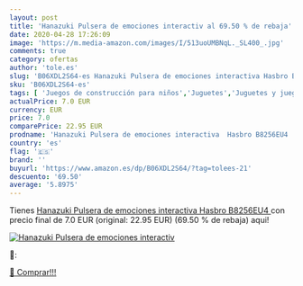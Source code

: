 ```yaml
---
layout: post
title: 'Hanazuki Pulsera de emociones interactiv al 69.50 % de rebaja'
date: 2020-04-28 17:26:09
image: 'https://m.media-amazon.com/images/I/513uoUMBNqL._SL400_.jpg'
comments: true
category: ofertas
author: 'tole.es'
slug: 'B06XDL2S64-es Hanazuki Pulsera de emociones interactiva Hasbro B8256EU4'
sku: 'B06XDL2S64-es'
tags: [ 'Juegos de construcción para niños','Juguetes','Juguetes y juegos','hasbro', ]
actualPrice: 7.0 EUR
currency: EUR
price: 7.0
comparePrice: 22.95 EUR
prodname: 'Hanazuki Pulsera de emociones interactiva  Hasbro B8256EU4 '
country: 'es'
flag: '🇪🇸'
brand: ''
buyurl: 'https://www.amazon.es/dp/B06XDL2S64/?tag=tolees-21'
descuento: '69.50'
average: '5.8975'
---
```


Tienes [Hanazuki Pulsera de emociones interactiva  Hasbro B8256EU4 ](https://www.amazon.es/dp/B06XDL2S64/?tag=tolees-21) con precio final de  7.0 EUR (original: 22.95 EUR) (69.50 %  de rebaja) aqui!

[![Hanazuki Pulsera de emociones interactiv](https://m.media-amazon.com/images/I/513uoUMBNqL._SL400_.jpg)](https://www.amazon.es/dp/B06XDL2S64/?tag=tolees-21)

🔎:


[🛒 Comprar!!!](https://www.amazon.es/dp/B06XDL2S64/?tag=tolees-21)
